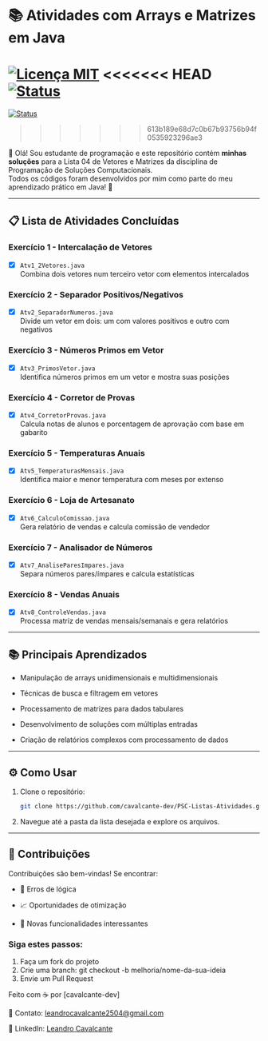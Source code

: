 # 📚 Atividades com Arrays e Matrizes em Java

[![Licença MIT](https://img.shields.io/badge/Licença-MIT-blue)](LICENSE)
<<<<<<< HEAD
[![Status](https://img.shields.io/badge/Status-Em_Andamento-yellow)](https://github.com/cavalcante-dev/PSC-Listas-Atividades/tree/main/ProfessorGlender/Lista04)
=======
[![Status](https://img.shields.io/badge/Status-Em_Andamento-yellow)](https://github.com/seu-usuario/arrays-java-atividades)
>>>>>>> 613b189e68d7c0b67b93756b94f0535923296ae3

👋 Olá! Sou estudante de programação e este repositório contém **minhas soluções** para a Lista 04 de Vetores e Matrizes da disciplina de Programação de Soluções Computacionais.  
Todos os códigos foram desenvolvidos por mim como parte do meu aprendizado prático em Java! 🚀

---

## 📋 Lista de Atividades Concluídas

### **Exercício 1 - Intercalação de Vetores**  
- [X] `Atv1_2Vetores.java`  
Combina dois vetores num terceiro vetor com elementos intercalados  

### **Exercício 2 - Separador Positivos/Negativos**  
- [X] `Atv2_SeparadorNumeros.java`  
Divide um vetor em dois: um com valores positivos e outro com negativos  

### **Exercício 3 - Números Primos em Vetor**  
- [X] `Atv3_PrimosVetor.java`  
Identifica números primos em um vetor e mostra suas posições  

### **Exercício 4 - Corretor de Provas**  
- [X] `Atv4_CorretorProvas.java`  
Calcula notas de alunos e porcentagem de aprovação com base em gabarito  

### **Exercício 5 - Temperaturas Anuais**  
- [x] `Atv5_TemperaturasMensais.java`  
Identifica maior e menor temperatura com meses por extenso  

### **Exercício 6 - Loja de Artesanato**  
- [X] `Atv6_CalculoComissao.java`  
Gera relatório de vendas e calcula comissão de vendedor  

### **Exercício 7 - Analisador de Números**  
- [x] `Atv7_AnaliseParesImpares.java`  
Separa números pares/ímpares e calcula estatísticas  

### **Exercício 8 - Vendas Anuais**  
- [x] `Atv8_ControleVendas.java`  
Processa matriz de vendas mensais/semanais e gera relatórios  

---

## 📚 Principais Aprendizados
- Manipulação de arrays unidimensionais e multidimensionais

- Técnicas de busca e filtragem em vetores

- Processamento de matrizes para dados tabulares

- Desenvolvimento de soluções com múltiplas entradas

- Criação de relatórios complexos com processamento de dados

--- 

## ⚙️ Como Usar
1. Clone o repositório:
   ```bash
   git clone https://github.com/cavalcante-dev/PSC-Listas-Atividades.git
2. Navegue até a pasta da lista desejada e explore os arquivos.

---

## 🤝 Contribuições
Contribuições são bem-vindas! Se encontrar:

- 🐛 Erros de lógica

- 📈 Oportunidades de otimização

- 🧩 Novas funcionalidades interessantes

### Siga estes passos:
1. Faça um fork do projeto
2. Crie uma branch: git checkout -b melhoria/nome-da-sua-ideia
3. Envie um Pull Request

Feito com ☕ por [cavalcante-dev] 

📧 Contato: leandrocavalcante2504@gmail.com

🔗 LinkedIn: [Leandro Cavalcante](https://www.linkedin.com/in/leandro-cavalcante-13a63521a/)
